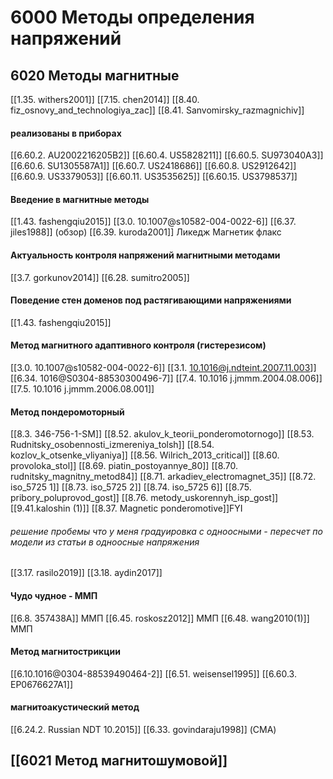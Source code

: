 # 6000 Методы определения напряжений
## 6020 Методы магнитные
[[1.35. withers2001]]
[[7.15. chen2014]]
[[8.40. fiz_osnovy_and_technologiya_zac]]
[[8.41. Sanvomirsky_razmagnichiv]]


#### реализованы в приборах
[[6.60.2. AU2002216205B2]]
[[6.60.4. US5828211]]
[[6.60.5. SU973040A3]]
[[6.60.6. SU1305587A1]]
[[6.60.7. US2418686]]
[[6.60.8. US2912642]]
[[6.60.9. US3379053]]
[[6.60.11. US3535625]]
[[6.60.15. US3798537]]

#### Введение в магнитные методы
[[1.43. fashengqiu2015]]
[[3.0. 10.1007@s10582-004-0022-6]]
[[6.37. jiles1988]] (обзор)
[[6.39. kuroda2001]] Ликедж Магнетик флакс

#### Актуальность контроля напряжений  магнитными методами
[[3.7. gorkunov2014]]
[[6.28. sumitro2005]]

#### Поведение стен доменов под растягивающими напряжениями
[[1.43. fashengqiu2015]]

#### Метод магнитного адаптивного контроля (гистерезисом)
[[3.0. 10.1007@s10582-004-0022-6]]
[[3.1. 10.1016@j.ndteint.2007.11.003]]
[[6.34. 1016@S0304-88530300496-7]]
[[7.4. 10.1016 j.jmmm.2004.08.006]]
[[7.5. 10.1016 j.jmmm.2006.08.001]]

#### Метод пондеромоторный
[[8.3. 346-756-1-SM]]
[[8.52. akulov_k_teorii_ponderomotornogo]]
[[8.53. Rudnitsky_osobennosti_izmereniya_tolsh]]
[[8.54. kozlov_k_otsenke_vliyaniya]]
[[8.56. Wilrich_2013_critical]]
[[8.60. provoloka_stol]]
[[8.69. piatin_postoyannye_80]]
[[8.70. rudnitsky_magnitny_metod84]]
[[8.71. arkadiev_electromagnet_35]]
[[8.72. iso_5725 1]]
[[8.73. iso_5725 2]]
[[8.74. iso_5725 6]]
[[8.75. pribory_poluprovod_gost]]
[[8.76. metody_uskorennyh_isp_gost]]
[[9.41.kaloshin (1)]]
[[8.37. Magnetic ponderomotive]]FYI
###### решение пробемы что у меня градуировка с одноосными - пересчет по модели из статьи в одноосные напряжения
[[3.17. rasilo2019]]
[[3.18. aydin2017]]


#### Чудо чудное - ММП
[[6.8. 357438A]] ММП
[[6.45. roskosz2012]] ММП
[[6.48. wang2010(1)]]  ММП

#### Метод магнитострикции
[[6.10.1016@0304-88539490464-2]]
[[6.51. weisensel1995]]
[[6.60.3. EP0676627A1]]

#### магнитоакустический метод
[[6.24.2. Russian NDT 10.2015]]
[[6.33. govindaraju1998]] (СМА)

## [[6021 Метод магнитошумовой]]



